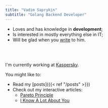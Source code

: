 ```yaml
---
title: "Vadim Saprykin"
subtitle: "Golang Backend Developer"
---
```


- Loves and has knowledge in __development__;
- Is interested in mostly everything else in IT;
- Will be glad when you [write](#contacts) to him.

<br><br>

I'm currently working at [Kaspersky](https://www.kaspersky.com/).

You might like to:

- Read my [posts]({{< ref "/posts" >}})
- Check out my interactive articles: 
    - [Pareto Principle](https://sprkweb.dev/pareto-page/)
    - [I Know A Lot About You](https://iknowalotaboutyou.netlify.app)
